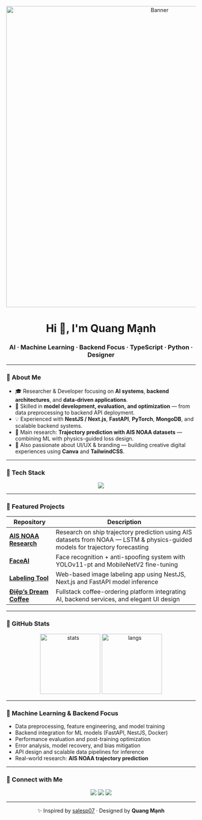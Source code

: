 <!-- Banner -->
<p align="center">
  <img src="https://github.com/QuangManhAI/QuangManhAI/blob/main/assets/banner.png" alt="Banner" width="800"/>
</p>

<h1 align="center">Hi 👋, I'm Quang Mạnh</h1>
<h3 align="center">AI · Machine Learning · Backend Focus · TypeScript · Python · Designer</h3>

---

### 🌱 About Me
- 🎓 Researcher & Developer focusing on **AI systems**, **backend architectures**, and **data-driven applications**.  
- 🧠 Skilled in **model development, evaluation, and optimization** — from data preprocessing to backend API deployment.  
- 💡 Experienced with **NestJS / Next.js**, **FastAPI**, **PyTorch**, **MongoDB**, and scalable backend systems.  
- 🚀 Main research: **Trajectory prediction with AIS NOAA datasets** — combining ML with physics-guided loss design.  
- 🎨 Also passionate about UI/UX & branding — building creative digital experiences using **Canva** and **TailwindCSS**.  

---

### 🧰 Tech Stack
<p align="center">
  <img src="https://skillicons.dev/icons?i=python,typescript,pytorch,nestjs,nextjs,linux,mongodb,git,github,docker,fastapi,vscode,figma,html,css&perline=7" />
</p>

---

### 🚀 Featured Projects
| Repository | Description |
|-------------|-------------|
| [**AIS NOAA Research**](https://github.com/QuangManhAI/ais-noaa-research) | Research on ship trajectory prediction using AIS datasets from NOAA — LSTM & physics-guided models for trajectory forecasting |
| [**FaceAI**](https://github.com/QuangManhAI/reg_face) | Face recognition + anti-spoofing system with YOLOv11-pt and MobileNetV2 fine-tuning |
| [**Labeling Tool**](https://github.com/QuangManhAI/labeling) | Web-based image labeling app using NestJS, Next.js and FastAPI model inference |
| [**Điệp’s Dream Coffee**](https://github.com/QuangManhAI/coffee-platform) | Fullstack coffee-ordering platform integrating AI, backend services, and elegant UI design |

---

### 🧩 GitHub Stats
<p align="center">
  <img src="https://github-readme-stats.vercel.app/api?username=QuangManhAI&show_icons=true&theme=tokyonight" alt="stats" height="160"/>
  <img src="https://github-readme-stats.vercel.app/api/top-langs/?username=QuangManhAI&layout=compact&theme=tokyonight" alt="langs" height="160"/>
</p>

---

### 🤖 Machine Learning & Backend Focus
- Data preprocessing, feature engineering, and model training  
- Backend integration for ML models (FastAPI, NestJS, Docker)  
- Performance evaluation and post-training optimization  
- Error analysis, model recovery, and bias mitigation  
- API design and scalable data pipelines for inference  
- Real-world research: **AIS NOAA trajectory prediction**

---

### 🔗 Connect with Me
<p align="center">
  <a href="mailto:py.quangmanh.ai@gmail.com"><img src="https://img.shields.io/badge/Gmail-D14836?style=for-the-badge&logo=gmail&logoColor=white" /></a>
  <a href="https://www.linkedin.com/in/manh-nhu-pham-quang/"><img src="https://img.shields.io/badge/LinkedIn-0077B5?style=for-the-badge&logo=linkedin&logoColor=white" /></a>
  <a href="https://github.com/QuangManhAI"><img src="https://img.shields.io/badge/GitHub-100000?style=for-the-badge&logo=github&logoColor=white" /></a>
</p>

---

<p align="center">✨ Inspired by <a href="https://github.com/salesp07">salesp07</a> · Designed by <strong>Quang Mạnh</strong></p>
